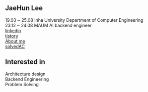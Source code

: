 ## JaeHun Lee 
19.03 ~ 25.08 Inha University Department of Computer Engineering<br>
23.12 ~ 24.08 MAUM AI backend engineer<br>
[linkedin](https://www.linkedin.com/in/%EC%9E%AC%ED%9B%88-%EC%9D%B4-9371622b2/)   
[tistory](https://dkanrjtehahffk.tistory.com/)   
[About me](https://dlwogns.github.io/)   
[solvedAC](https://solved.ac/profile/qwww7778)   


## Interested in
Architecture design<br>
Backend Engineering<br>
Problem Solving 
